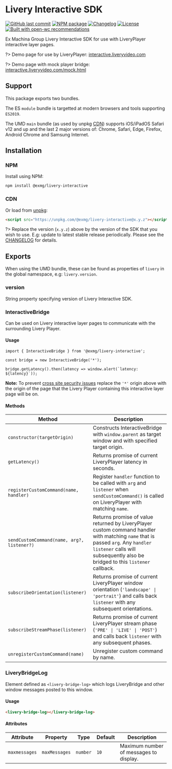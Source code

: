 # Livery Interactive SDK

[![GitHub last commit](https://img.shields.io/github/last-commit/exmg/livery-interactive)](https://github.com/exmg/livery-interactive)
[![NPM package](https://img.shields.io/npm/v/@exmg/livery-interactive)](https://www.npmjs.com/package/@exmg/livery-interactive)
[![Changelog](https://img.shields.io/badge/docs-CHANGELOG-blue)](interactive-sdk-changelog.md)
[![License](https://img.shields.io/npm/l/@exmg/livery-interactive)](https://unpkg.com/browse/@exmg/livery-interactive/LICENSE)
[![Built with open-wc recommendations](https://img.shields.io/badge/built%20with-open--wc-blue.svg)](https://open-wc.org/)

Ex Machina Group Livery Interactive SDK for use with LiveryPlayer interactive layer pages.

?> Demo page for use by LiveryPlayer: [interactive.liveryvideo.com](https://interactive.liveryvideo.com)

?> Demo page with mock player bridge: [interactive.liveryvideo.com/mock.html](https://interactive.liveryvideo.com/mock.html)

## Support

This package exports two bundles.

The ES `module` bundle is targetted at modern browsers and tools supporting `ES2019`.

The UMD `main` bundle (as used by unpkg [CDN](#cdn)) supports iOS/iPadOS Safari v12 and up and the last 2 major versions of: Chrome, Safari, Edge, Firefox, Android Chrome and Samsung Internet.

## Installation

### NPM

Install using NPM:

```bash
npm install @exmg/livery-interactive
```

### CDN

Or load from [unpkg](https://unpkg.com):

```html
<script src="https://unpkg.com/@exmg/livery-interactive@x.y.z"></script>
```

?> Replace the version (`x.y.z`) above by the version of the SDK that you wish to use. E.g: update to latest stable release periodically. Please see the [CHANGELOG](interactive-sdk-changelog.md) for details.

## Exports

When using the UMD bundle, these can be found as properties of `livery` in the global namespace, e.g: `livery.version`.

### version

String property specifying version of Livery Interactive SDK.

### InteractiveBridge

Can be used on Livery interactive layer pages to communicate with the surrounding Livery Player.

#### Usage

```JS
import { InteractiveBridge } from '@exmg/livery-interactive';

const bridge = new InteractiveBridge('*');

bridge.getLatency().then(latency => window.alert(`latency: ${latency}`));
```

**Note:** To prevent [cross site security issues](https://developer.mozilla.org/en-US/docs/Web/API/Window/postMessage#security_concerns) replace the `'*'` origin above with the origin of the page that the Livery Player containing this interactive layer page will be on.

#### Methods

| Method                                     | Description                                                                                                                                                                                                       |
| ------------------------------------------ | ----------------------------------------------------------------------------------------------------------------------------------------------------------------------------------------------------------------- |
| `constructor(targetOrigin)`                | Constructs InteractiveBridge with `window.parent` as target window and with specified target origin.                                                                                                              |
| `getLatency()`                             | Returns promise of current LiveryPlayer latency in seconds.                                                                                                                                                       |
| `registerCustomCommand(name, handler)`     | Register `handler` function to be called with `arg` and `listener` when `sendCustomCommand()` is called on LiveryPlayer with matching `name`.                                                                     |
| `sendCustomCommand(name, arg?, listener?)` | Returns promise of value returned by LiveryPlayer custom command handler with matching `name` that is passed `arg`. Any `handler` `listener` calls will subsequently also be bridged to this `listener` callback. |
| `subscribeOrientation(listener)`           | Returns promise of current LiveryPlayer window orientation (`'landscape' \| 'portrait'`) and calls back `listener` with any subsequent orientations.                                                              |
| `subscribeStreamPhase(listener)`           | Returns promise of current LiveryPlayer stream phase (`'PRE' \| 'LIVE' \| 'POST'`) and calls back `listener` with any subsequent phases.                                                                          |
| `unregisterCustomCommand(name)`            | Unregister custom command by name.                                                                                                                                                                                |

### LiveryBridgeLog

Element defined as `<livery-bridge-log>` which logs LiveryBridge and other window messages posted to this window.

#### Usage

```html
<livery-bridge-log></livery-bridge-log>
```

#### Attributes

| Attribute     | Property      | Type     | Default | Description                            |
| ------------- | ------------- | -------- | ------- | -------------------------------------- |
| `maxmessages` | `maxMessages` | `number` | `10`    | Maximum number of messages to display. |
